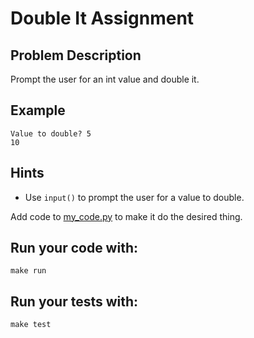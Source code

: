 # Double It Assignment 

## Problem Description
Prompt the user for an int value and double it. 

## Example
```
Value to double? 5
10
```

## Hints
* Use `input()` to prompt the user for a value to double. 

Add code to [my_code.py](./my_code.py) to make it do the desired thing.

## Run your code with:
```shell script
make run
```

## Run your tests with:
```shell script
make test
```